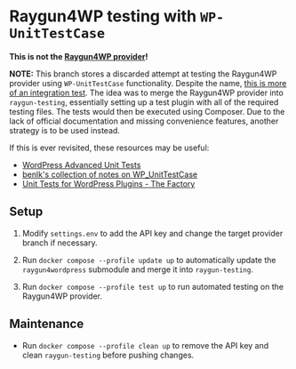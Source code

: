 Raygun4WP testing with `WP-UnitTestCase`
==========
**This is not the [Raygun4WP provider](https://github.com/MindscapeHQ/raygun4wordpress)!**

**NOTE:** This branch stores a discarded attempt at testing the Raygun4WP provider using `WP-UnitTestCase` functionality. Despite the name, [this is more of an integration test](https://www.nexcess.net/blog/understanding-wordpress-unit-testing-jargon/). The idea was to merge the Raygun4WP provider into `raygun-testing`, essentially setting up a test plugin with all of the required testing files. The tests would then be executed using Composer. Due to the lack of official documentation and missing convenience features, another strategy is to be used instead.

If this is ever revisited, these resources may be useful:
- [WordPress Advanced Unit Tests](https://www.codetab.org/tutorial/wordpress-plugin-development/unit-test/advanced-unit-tests/)
- [benlk's collection of notes on WP_UnitTestCase](https://gist.github.com/benlk/d1ac0240ec7c44abd393)
- [Unit Tests for WordPress Plugins - The Factory](https://pippinsplugins.com/unit-tests-for-wordpress-plugins-the-factory/)

## Setup

1. Modify `settings.env` to add the API key and change the target provider branch if necessary.

2. Run `docker compose --profile update up` to automatically update the `raygun4wordpress` submodule and merge it into `raygun-testing`.

3. Run `docker compose --profile test up` to run automated testing on the Raygun4WP provider.

## Maintenance

- Run `docker compose --profile clean up` to remove the API key and clean `raygun-testing` before pushing changes.
